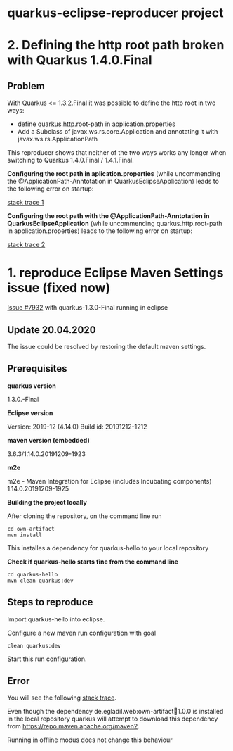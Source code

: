# quarkus-eclipse-reproducer project

# 2. Defining the http root path broken with Quarkus 1.4.0.Final

## Problem

With Quarkus <= 1.3.2.Final it was possible to define the http root in two ways:

* define quarkus.http.root-path in application.properties
* Add a Subclass of javax.ws.rs.core.Application and annotating it with javax.ws.rs.ApplicationPath

This reproducer shows that neither of the two ways works any longer when switching to Quarkus 1.4.0.Final / 1.4.1.Final.

__Configuring the root path in aplication.properties__ (while uncommending the @ApplicationPath-Anntotation  in QuarkusEclipseApplication) leads to the following error on startup:

[stack trace 1](./config-root-in-application-properties.txt)


__Configuring the root path with the @ApplicationPath-Anntotation in QuarkusEclipseApplication__ (while uncommending quarkus.http.root-path in application.properties) leads to the following error on startup:

[stack trace 2](./config-root-in-application-class.txt)


# 1. reproduce Eclipse Maven Settings issue (fixed now)

[Issue #7932](https://github.com/quarkusio/quarkus/issues/7932) with quarkus-1.3.0-Final running in eclipse

## Update 20.04.2020

The issue could be resolved by restoring the default maven settings.

## Prerequisites

__quarkus version__

1.3.0.-Final

__Eclipse version__

Version: 2019-12 (4.14.0)
Build id: 20191212-1212

__maven version (embedded)__

3.6.3/1.14.0.20191209-1923

__m2e__

m2e - Maven Integration for Eclipse (includes Incubating components) 1.14.0.20191209-1925


__Building the project locally__

After cloning the repository, on the command line run

	cd own-artifact
	mvn install


This installes a dependency for quarkus-hello to your local repository

__Check if quarkus-hello starts fine from the command line__

	cd quarkus-hello
	mvn clean quarkus:dev

## Steps to reproduce

Import quarkus-hello into eclipse.

Configure a new maven run configuration with goal

	clean quarkus:dev

Start this run configuration.

## Error

You will see the following [stack trace](./m2e-stacktrace.txt).

Even though the dependency de.egladil.web:own-artifact:jar:1.0.0 is installed in the local repository quarkus will attempt to download this dependency from https://repo.maven.apache.org/maven2.

Running in offline modus does not change this behaviour


